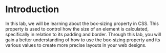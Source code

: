 # Introduction

In this lab, we will be learning about the box-sizing property in CSS. This property is used to control how the size of an element is calculated, specifically in relation to its padding and border. Through this lab, you will gain a better understanding of how to use the box-sizing property and its various values to create more precise layouts in your web designs.
